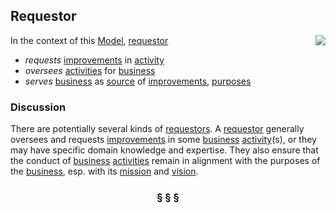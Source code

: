 ## Requestor

<img src="https://rawgithub.com/nikboyd/Syntopica/master/sample-domain/requestor.svg" align="right"/>

In the context of this [Model](model.md), [requestor](https://github.com/nikboyd/Syntopica/blob/master/sample-domain/requestor.md)

* <i>requests</i> [improvements](https://github.com/nikboyd/Syntopica/blob/master/sample-domain/improvement.md) in [activity](https://github.com/nikboyd/Syntopica/blob/master/sample-domain/activity.md)
* <i>oversees</i> [activities](https://github.com/nikboyd/Syntopica/blob/master/sample-domain/activity.md) for [business](https://github.com/nikboyd/Syntopica/blob/master/sample-domain/business.md)
* <i>serves</i> [business](https://github.com/nikboyd/Syntopica/blob/master/sample-domain/business.md) as [source](https://github.com/nikboyd/Syntopica/blob/master/sample-domain/source.md) of [improvements](https://github.com/nikboyd/Syntopica/blob/master/sample-domain/improvement.md), [purposes](https://github.com/nikboyd/Syntopica/blob/master/sample-domain/purpose.md)

### Discussion

There are potentially several kinds of [requestors](https://github.com/nikboyd/Syntopica/blob/master/sample-domain/requestor.md).
A [requestor](https://github.com/nikboyd/Syntopica/blob/master/sample-domain/requestor.md) generally oversees and requests [improvements](https://github.com/nikboyd/Syntopica/blob/master/sample-domain/improvement.md) in some [business](https://github.com/nikboyd/Syntopica/blob/master/sample-domain/business.md) [activity](https://github.com/nikboyd/Syntopica/blob/master/sample-domain/activity.md)(s),
or they may have specific domain knowledge and expertise.
They also ensure that the conduct of [business](https://github.com/nikboyd/Syntopica/blob/master/sample-domain/business.md) [activities](https://github.com/nikboyd/Syntopica/blob/master/sample-domain/activity.md) remain in alignment with the purposes of the [business](https://github.com/nikboyd/Syntopica/blob/master/sample-domain/business.md),
esp. with its [mission](https://github.com/nikboyd/Syntopica/blob/master/sample-domain/mission.md) and [vision](https://github.com/nikboyd/Syntopica/blob/master/sample-domain/vision.md).


<h3 align="center"><b>&sect; &sect; &sect;</b></h3>
